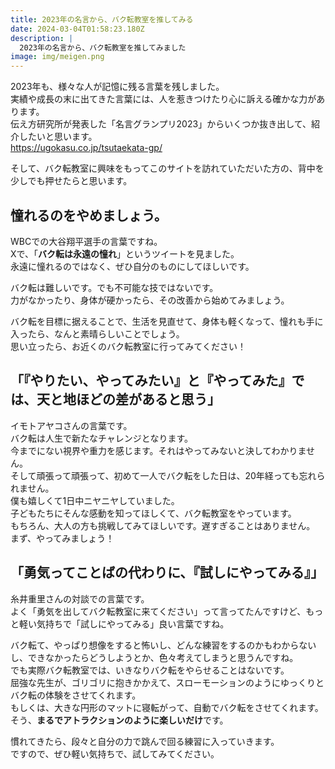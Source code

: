 ```yaml
---
title: 2023年の名言から、バク転教室を推してみる
date: 2024-03-04T01:58:23.180Z
description: |
  2023年の名言から、バク転教室を推してみました
image: img/meigen.png
---
```

2023年も、様々な人が記憶に残る言葉を残しました。\
実績や成長の末に出てきた言葉には、人を惹きつけたり心に訴える確かな力があります。\
伝え方研究所が発表した「名言グランプリ2023」からいくつか抜き出して、紹介したいと思います。\
https://ugokasu.co.jp/tsutaekata-gp/

そして、バク転教室に興味をもってこのサイトを訪れていただいた方の、背中を少しでも押せたらと思います。



## 憧れるのをやめましょう。

WBCでの大谷翔平選手の言葉ですね。\
Xで、「**バク転は永遠の憧れ**」というツイートを見ました。\
永遠に憧れるのではなく、ぜひ自分のものにしてほしいです。

バク転は難しいです。でも不可能な技ではないです。\
力がなかったり、身体が硬かったら、その改善から始めてみましょう。

バク転を目標に据えることで、生活を見直せて、身体も軽くなって、憧れも手に入ったら、なんと素晴らしいことでしょう。\
思い立ったら、お近くのバク転教室に行ってみてください！



## 「『やりたい、やってみたい』と『やってみた』では、天と地ほどの差があると思う」

イモトアヤコさんの言葉です。\
バク転は人生で新たなチャレンジとなります。\
今までにない視界や重力を感じます。それはやってみないと決してわかりません。\
そして頑張って頑張って、初めて一人でバク転をした日は、20年経っても忘れられません。\
僕も嬉しくて1日中ニヤニヤしていました。\
子どもたちにそんな感動を知ってほしくて、バク転教室をやっています。\
もちろん、大人の方も挑戦してみてほしいです。遅すぎることはありません。\
まず、やってみましょう！



## 「勇気ってことばの代わりに、『試しにやってみる』」

糸井重里さんの対談での言葉です。\
よく「勇気を出してバク転教室に来てください」って言ってたんですけど、もっと軽い気持ちで「試しにやってみる」良い言葉ですね。

バク転て、やっぱり想像をすると怖いし、どんな練習をするのかもわからないし、できなかったらどうしようとか、色々考えてしまうと思うんですね。\
でも実際バク転教室では、いきなりバク転をやらせることはないです。\
屈強な先生が、ゴリゴリに抱きかかえて、スローモーションのようにゆっくりとバク転の体験をさせてくれます。\
もしくは、大きな円形のマットに寝転がって、自動でバク転をさせてくれます。\
そう、**まるでアトラクションのように楽しいだけ**です。

慣れてきたら、段々と自分の力で跳んで回る練習に入っていきます。\
ですので、ぜひ軽い気持ちで、試してみてください。